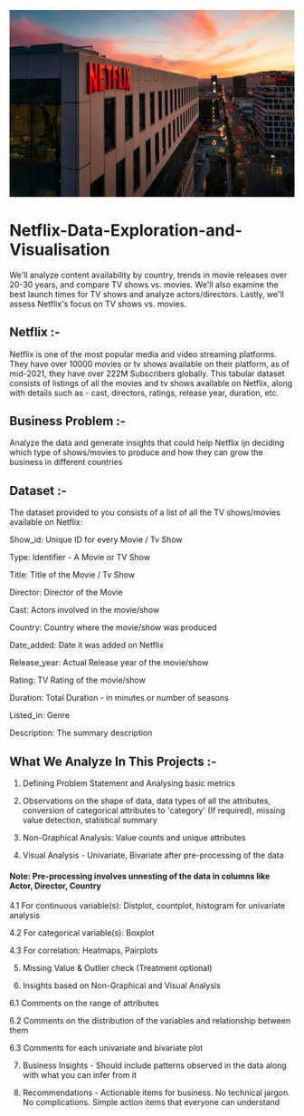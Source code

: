 ![Netflix](https://github.com/SUMIT2925/Netflix-Data-Exploration-and-Visualisation/blob/main/venti-views-lI7dlA5VBp8-unsplash.jpg)
# Netflix-Data-Exploration-and-Visualisation
We'll analyze content availability by country, trends in movie releases over 20-30 years, and compare TV shows vs. movies. We'll also examine the best launch times for TV shows and analyze actors/directors. Lastly, we'll assess Netflix's focus on TV shows vs. movies.
## Netflix :-
Netflix is one of the most popular media and video streaming platforms. They have over 10000 movies or tv shows available on their platform, as of mid-2021, they have over 222M Subscribers globally. This tabular dataset consists of listings of all the movies and tv shows available on Netflix, along with details such as - cast, directors, ratings, release year, duration, etc.
## Business Problem :-
Analyze the data and generate insights that could help Netflix ijn deciding which type of shows/movies to produce and how they can grow the business in different countries
## Dataset :-
The dataset provided to you consists of a list of all the TV shows/movies available on Netflix: 

Show_id: Unique ID for every Movie / Tv Show

Type: Identifier - A Movie or TV Show

Title: Title of the Movie / Tv Show

Director: Director of the Movie

Cast: Actors involved in the movie/show

Country: Country where the movie/show was produced

Date_added: Date it was added on Netflix

Release_year: Actual Release year of the movie/show

Rating: TV Rating of the movie/show

Duration: Total Duration - in minutes or number of seasons

Listed_in: Genre

Description: The summary description

## What We Analyze In This Projects :-

1. Defining Problem Statement and Analysing basic metrics

2. Observations on the shape of data, data types of all the attributes, conversion of categorical attributes to 'category' (If required), missing value detection, statistical summary

3. Non-Graphical Analysis: Value counts and unique attributes

4. Visual Analysis - Univariate, Bivariate after pre-processing of the data

#### Note: Pre-processing involves unnesting of the data in columns like Actor, Director, Country

4.1 For continuous variable(s): Distplot, countplot, histogram for univariate analysis 

4.2 For categorical variable(s): Boxplot

4.3 For correlation: Heatmaps, Pairplots

5. Missing Value & Outlier check (Treatment optional)

6. Insights based on Non-Graphical and Visual Analysis

6.1 Comments on the range of attributes

6.2 Comments on the distribution of the variables and relationship between them

6.3 Comments for each univariate and bivariate plot

7. Business Insights  - Should include patterns observed in the data along with what you can infer from it

8. Recommendations - Actionable items for business. No technical jargon. No complications. Simple action items that everyone can understand
